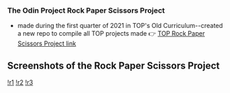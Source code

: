 ### The Odin Project Rock Paper Scissors Project 

- made during the first quarter of 2021 in TOP's Old Curriculum--created a new repo to compile all TOP projects made
👉 [TOP Rock Paper Scissors Project link](https://www.theodinproject.com/paths/foundations/courses/foundations/lessons/rock-paper-scissors)

## Screenshots of the Rock Paper Scissors Project
[!r1](./images/r1.jpeg)
[!r2](./images/r2.jpeg)
[!r3](./images/r3.jpeg)
